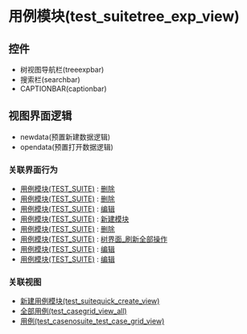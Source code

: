 # 用例模块(test_suitetree_exp_view)  <!-- {docsify-ignore-all} -->




<el-skeleton style="width:60%">
	<template #template>
		<div style="padding-bottom: 5px;display: flex;">
			<div style="display: flex;align-items: center;justify-content: space-between;flex-direction: column;">
				<el-tooltip content="页面标题">
					<el-skeleton-item variant="text" style="width:180px;height:40px;"></el-skeleton-item>
				</el-tooltip>
				<el-tooltip content="树视图">
					<el-skeleton-item variant="text" style="margin-top: 10px;width:180px;height:300px;"></el-skeleton-item>
				</el-tooltip>
			</div>
			<el-tooltip content="导航区域">
				<el-skeleton-item variant="p" style="margin-left: 10px;height:350px"></el-skeleton-item>
			</el-tooltip>
		</div>
	</template>
</el-skeleton>


## 控件
  * 树视图导航栏(treeexpbar)
  * 搜索栏(searchbar)
  * CAPTIONBAR(captionbar)

## 视图界面逻辑
  * newdata(预置新建数据逻辑)
  * opendata(预置打开数据逻辑)


### 关联界面行为
  * [用例模块(TEST_SUITE)](module/TestMgmt/Test_suite) : [删除](module/TestMgmt/Test_suite#界面行为)
  * [用例模块(TEST_SUITE)](module/TestMgmt/Test_suite) : [删除](module/TestMgmt/Test_suite#界面行为)
  * [用例模块(TEST_SUITE)](module/TestMgmt/Test_suite) : [编辑](module/TestMgmt/Test_suite#界面行为)
  * [用例模块(TEST_SUITE)](module/TestMgmt/Test_suite) : [新建模块](module/TestMgmt/Test_suite#界面行为)
  * [用例模块(TEST_SUITE)](module/TestMgmt/Test_suite) : [删除](module/TestMgmt/Test_suite#界面行为)
  * [用例模块(TEST_SUITE)](module/TestMgmt/Test_suite) : [树界面_刷新全部操作](module/TestMgmt/Test_suite#界面行为)
  * [用例模块(TEST_SUITE)](module/TestMgmt/Test_suite) : [编辑](module/TestMgmt/Test_suite#界面行为)
  * [用例模块(TEST_SUITE)](module/TestMgmt/Test_suite) : [编辑](module/TestMgmt/Test_suite#界面行为)

### 关联视图
  * [新建用例模块(test_suitequick_create_view)](app/view/test_suitequick_create_view)
  * [全部用例(test_casegrid_view_all)](app/view/test_casegrid_view_all)
  * [用例(test_casenosuite_test_case_grid_view)](app/view/test_casenosuite_test_case_grid_view)

<script>
 const { createApp } = Vue
  createApp({
    data() {
      return {
        message: '!'
      }
    }
  }).use(ElementPlus).mount('#app')
</script>